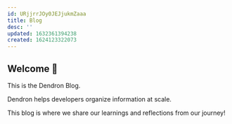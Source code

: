 ```yaml
---
id: URjjrrJOy0JEJjukmZaaa
title: Blog
desc: ''
updated: 1632361394238
created: 1624123322073
---
```



## Welcome 👋

This is the Dendron Blog. 

Dendron helps developers organize information at scale. 

This blog is where we share our learnings and reflections from our journey! 
